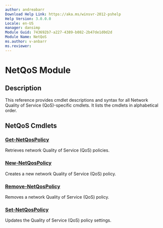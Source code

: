 ```yaml
---
author: andreabarr
Download Help Link: https://aka.ms/winsvr-2012-pshelp
Help Version: 3.0.0.0
Locale: en-US
manager: dansimp
Module Guid: 743692b7-a227-4389-b082-2b47de1d0d2d
Module Name: NetQoS
ms.author: v-anbarr
ms.reviewer: 
---
```


# NetQoS Module
## Description
This reference provides cmdlet descriptions and syntax for all Network Quality of Service (QoS)-specific cmdlets. It lists the cmdlets in alphabetical order.

## NetQoS Cmdlets
### [Get-NetQosPolicy](./Get-NetQosPolicy.md)
Retrieves network Quality of Service (QoS) policies.

### [New-NetQosPolicy](./New-NetQosPolicy.md)
Creates a new network Quality of Service (QoS) policy.

### [Remove-NetQosPolicy](./Remove-NetQosPolicy.md)
Removes a network Quality of Service (QoS) policy.

### [Set-NetQosPolicy](./Set-NetQosPolicy.md)
Updates the Quality of Service (QoS) policy settings.

